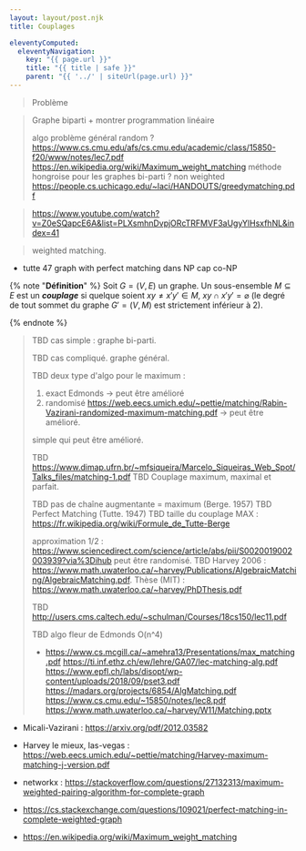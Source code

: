```yaml
---
layout: layout/post.njk
title: Couplages

eleventyComputed:
  eleventyNavigation:
    key: "{{ page.url }}"
    title: "{{ title | safe }}"
    parent: "{{ '../' | siteUrl(page.url) }}"
---
```


> Problème

> Graphe biparti + montrer programmation linéaire
> 
> algo problème général
> random ?
> <https://www.cs.cmu.edu/afs/cs.cmu.edu/academic/class/15850-f20/www/notes/lec7.pdf>
> <https://en.wikipedia.org/wiki/Maximum_weight_matching>
> méthode hongroise pour les graphes bi-parti ?
> non weighted <https://people.cs.uchicago.edu/~laci/HANDOUTS/greedymatching.pdf>

> <https://www.youtube.com/watch?v=Z0eSQapcE6A&list=PLXsmhnDvpjORcTRFMVF3aUgyYlHsxfhNL&index=41>

> weighted matching.

- tutte 47 graph with perfect matching dans NP cap co-NP

{% note "**Définition**" %}
Soit $G = (V, E)$ un graphe. Un sous-ensemble $M\subseteq E$ est un **_couplage_** si quelque soient $xy \neq x'y' \in M$, $xy \cap x'y' =\varnothing$ (le degré de tout sommet du graphe $G'=(V, M)$ est strictement inférieur à 2).

{% endnote  %}

> TBD cas simple : graphe bi-parti.
>
> TBD cas compliqué. graphe général.
> 
> TBD deux type d'algo pour le maximum :
>
> 1. exact Edmonds -> peut être amélioré
> 2. randomisé <https://web.eecs.umich.edu/~pettie/matching/Rabin-Vazirani-randomized-maximum-matching.pdf> -> peut être amélioré.
> 
> 
>  simple qui peut être amélioré.
> 
> TBD <https://www.dimap.ufrn.br/~mfsiqueira/Marcelo_Siqueiras_Web_Spot/Talks_files/matching-1.pdf> 
> TBD Couplage maximum, maximal et parfait.
>
> TBD pas de chaîne augmentante = maximum (Berge. 1957)
> TBD Perfect Matching (Tutte. 1947)
> TBD taille du couplage MAX : <https://fr.wikipedia.org/wiki/Formule_de_Tutte-Berge>
>
> approximation 1/2 : <https://www.sciencedirect.com/science/article/abs/pii/S0020019002003939?via%3Dihub>
> peut être randomisé.
> TBD Harvey 2006 : <https://www.math.uwaterloo.ca/~harvey/Publications/AlgebraicMatching/AlgebraicMatching.pdf>. Thèse (MIT) : <https://www.math.uwaterloo.ca/~harvey/PhDThesis.pdf>
> 
> TBD <http://users.cms.caltech.edu/~schulman/Courses/18cs150/lec11.pdf>
>
> TBD algo fleur de Edmonds O(n^4)
> 
> - <https://www.cs.mcgill.ca/~amehra13/Presentations/max_matching.pdf>
> <https://ti.inf.ethz.ch/ew/lehre/GA07/lec-matching-alg.pdf>
> <https://www.epfl.ch/labs/disopt/wp-content/uploads/2018/09/pset3.pdf>
>  <https://madars.org/projects/6854/AlgMatching.pdf>
>  <https://www.cs.cmu.edu/~15850/notes/lec8.pdf>
>  <https://www.math.uwaterloo.ca/~harvey/W11/Matching.pptx>
> 
  - Micali-Vazirani : <https://arxiv.org/pdf/2012.03582>
  - Harvey le mieux, las-vegas : <https://web.eecs.umich.edu/~pettie/matching/Harvey-maximum-matching-j-version.pdf>

- networkx : <https://stackoverflow.com/questions/27132313/maximum-weighted-pairing-algorithm-for-complete-graph>
- <https://cs.stackexchange.com/questions/109021/perfect-matching-in-complete-weighted-graph>
- <https://en.wikipedia.org/wiki/Maximum_weight_matching>